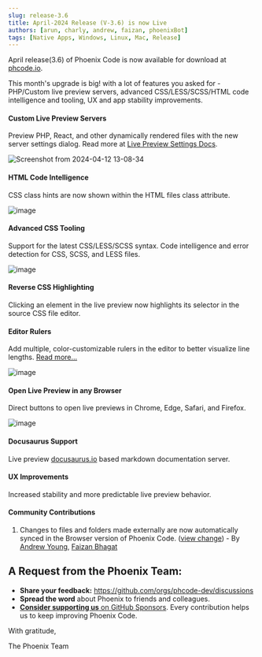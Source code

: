 ```yaml
---
slug: release-3.6
title: April-2024 Release (V-3.6) is now Live 
authors: [arun, charly, andrew, faizan, phoenixBot]
tags: [Native Apps, Windows, Linux, Mac, Release]
---
```


April release(3.6) of Phoenix Code is now available for download at
[phcode.io](https://phcode.io).

This month's upgrade is big! with a lot of features you asked for - PHP/Custom
live preview servers, advanced CSS/LESS/SCSS/HTML code intelligence and tooling,
UX and app stability improvements.

#### Custom Live Preview Servers

Preview PHP, React, and other dynamically rendered files with the
new server settings dialog. Read more at
[Live Preview Settings Docs](https://docs.phcode.dev/docs/Features/live-preview-settings/).

![Screenshot from 2024-04-12 13-08-34](https://github.com/phcode-dev/phoenix/assets/5336369/69fa0ee4-7262-42af-97d2-26154ec4a3b9)

#### HTML Code Intelligence

CSS class hints are now shown within the HTML files class attribute.

![image](https://github.com/phcode-dev/phoenix/assets/5336369/112ad909-8fd0-4fc4-8042-041ecade9481)

#### Advanced CSS Tooling

Support for the latest CSS/LESS/SCSS syntax. Code intelligence and error
detection for CSS, SCSS, and LESS files.

![image](https://github.com/phcode-dev/phoenix/assets/5336369/9c083bd3-9e34-418d-a1c8-c152393c37b2)

#### Reverse CSS Highlighting

Clicking an element in the live preview now highlights its selector in the
source CSS file editor.

#### Editor Rulers

Add multiple, color-customizable rulers in the editor to better visualize line
lengths. [Read more...](https://docs.phcode.dev/docs/Features/editor-rulers/)

![image](https://github.com/phcode-dev/phoenix/assets/5336369/71b8b04c-d2ca-47b8-84bb-53cd0fb4593c)

#### Open Live Preview in any Browser

Direct buttons to open live previews in Chrome, Edge, Safari, and Firefox.

![image](https://github.com/phcode-dev/phoenix/assets/5336369/05f92c99-8a35-45a5-a8ee-75d581e6e96a)

#### Docusaurus Support

Live preview [docusaurus.io](https://docusaurus.io/) based markdown
documentation server.

#### UX Improvements

Increased stability and more predictable live preview behavior.

#### Community Contributions

1. Changes to files and folders made externally are now automatically synced in
   the Browser version of Phoenix Code.
   ([view change](https://github.com/phcode-dev/phoenix/pull/1566)) - By
   [Andrew Young](https://github.com/ayoung5555),
   [Faizan Bhagat](https://github.com/faizanbhagat)

## A Request from the Phoenix Team:

-   **Share your feedback:** https://github.com/orgs/phcode-dev/discussions
-   **Spread the word** about Phoenix to friends and colleagues.
-   [**Consider supporting us** on GitHub Sponsors](https://github.com/sponsors/phcode-dev).
    Every contribution helps us to keep improving Phoenix Code.

With gratitude,

The Phoenix Team
